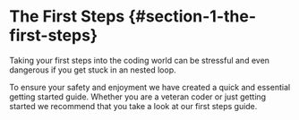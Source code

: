 # The First Steps {#section-1-the-first-steps}

Taking your first steps into the coding world can be stressful and even dangerous if you get stuck in an nested loop.

To ensure your safety and enjoyment we have created a quick and essential getting started guide. Whether you are a veteran coder or just getting started we recommend that you take a look at our first steps guide.

